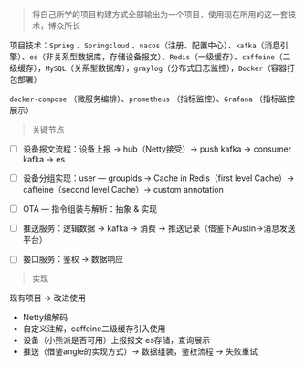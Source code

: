 > 将自己所学的项目构建方式全部输出为一个项目，使用现在所用的这一套技术，博众所长

项目技术：`Spring` 、`Springcloud` 、`nacos`（注册、配置中心）、`kafka`（消息引擎）、`es`（非关系型数据库，存储设备报文）、`Redis`（一级缓存）、`caffeine`（二级缓存），`MySQL`（关系型数据库），`graylog`（分布式日志监控），`Docker`（容器打包部署）

`docker-compose` （微服务编排）、`prometheus` （指标监控）、`Grafana` （指标监控展示）

> 关键节点

- [ ] 设备报文流程：设备上报 → hub（Netty接受）→ push kafka → consumer kafka → es
- [ ] 设备分组实现：user — groupIds → Cache in Redis（first level Cache）→ caffeine（second level Cache）→ custom annotation
- [ ] OTA — 指令组装与解析：抽象 & 实现
- [ ] 推送服务：逻辑数据 → kafka → 消费 → 推送记录（借鉴下Austin→消息发送平台）
- [ ] 接口服务：鉴权 → 数据响应



> 实现

现有项目 → 改进使用

- Netty编解码
- 自定义注解，caffeine二级缓存引入使用
- 设备（小熊派是否可用）上报报文 es存储，查询展示
- 推送（借鉴angle的实现方式）→ 数据组装，鉴权流程 → 失败重试